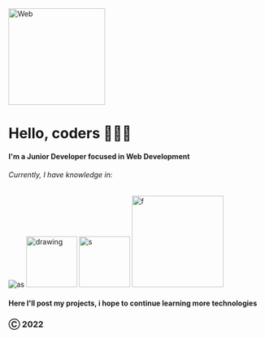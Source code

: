 <img src="https://itxitpro.com/front/img/web-development-services.jpg" alt="Web" height="190">

# Hello, coders 👋🇪🇨 

#### I'm a Junior Developer focused in Web Development 
######  Currently, I have knowledge in:

<img src="https://upload.wikimedia.org/wikipedia/commons/thumb/9/99/Unofficial_JavaScript_logo_2.svg/100px-Unofficial_JavaScript_logo_2.svg.png" alt="as"> <img src="https://cdn-icons-png.flaticon.com/512/919/919826.png" alt="drawing" width="100"/> <img src="https://upload.wikimedia.org/wikipedia/commons/thumb/6/61/HTML5_logo_and_wordmark.svg/200px-HTML5_logo_and_wordmark.svg.png" alt="s" width="100"> <img src="https://elevatecnologia.com/wp-content/uploads/2020/11/%C2%BFComo-es-beneficioso-ReactJS.jpg" alt="f" width="180">

#### Here I'll post my projects, i hope to continue learning more technologies
### Ⓒ 2022
